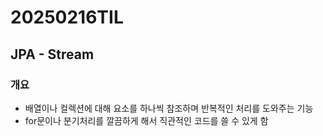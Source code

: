 # 20250216TIL
## JPA - Stream
### 개요
- 배열이나 컬렉션에 대해 요소를 하나씩 참조하며 반복적인 처리를 도와주는 기능
- for문이나 분기처리를 깔끔하게 해서 직관적인 코드를 쓸 수 있게 함
